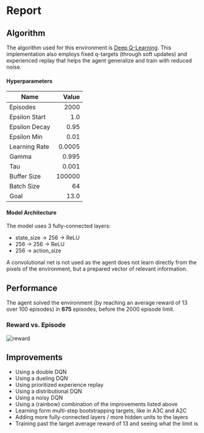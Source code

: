 
# Report

## Algorithm


The algorithm used for this environment is [Deep Q-Learning](https://storage.googleapis.com/deepmind-media/dqn/DQNNaturePaper.pdf). This implementation also employs fixed q-targets (through soft updates) and experienced replay that helps the agent generalize and train with reduced noise.

#### Hyperparameters

|Name|Value|
|---|---:|
|Episodes|2000|
|Epsilon Start|1.0|
|Epsilon Decay|0.95|
|Epsilon Min|0.01|
|Learning Rate|0.0005|
|Gamma|0.995|
|Tau|0.001|
|Buffer Size|100000|
|Batch Size|64|
|Goal|13.0|

#### Model Architecture

The model uses 3 fully-connected layers:
- state_size -> 256 -> ReLU
- 256 -> 256 -> ReLU
- 256 -> action_size

A convolutional net is not used as the agent does not learn directly from the pixels of the environment, but a prepared vector of relevant information.

## Performance
The agent solved the environment (by reaching an average reward of 13 over 100 episodes) in **675** episodes, before the 2000 episode limit.

### Reward vs. Episode

![reward](https://user-images.githubusercontent.com/39870221/85939819-6aae0600-b8e6-11ea-9748-cbffbd4b62aa.png)


## Improvements

- Using a double DQN
- Using a dueling DQN
- Using prioritized experience replay
- Using a distributional DQN
- Using a noisy DQN
- Using a (rainbow) combination of the improvements listed above
- Learning form multi-step bootstrapping targets, like in A3C and A2C
- Adding more fully-connected layers / more hidden units to the layers
- Training past the target average reward of 13 and seeing what the limit is
